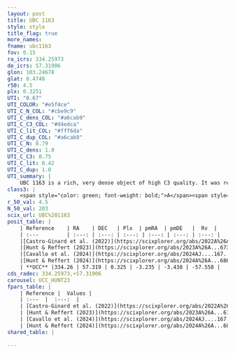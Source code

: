 ```yaml
---
layout: post
title: UBC 1163
style: style
title_flag: true
more_names: 
fname: ubc1163
fov: 0.15
ra_icrs: 334.25973
de_icrs: 57.31906
glon: 103.24678
glat: 0.4748
r50: 4.5
plx: 0.3251
UTI: "0.67"
UTI_COLOR: "#e5f4ce"
UTI_C_N_COL: "#cbe9c9"
UTI_C_dens_COL: "#a6cab9"
UTI_C_C3_COL: "#d4edca"
UTI_C_lit_COL: "#fff6da"
UTI_C_dup_COL: "#a6cab9"
UTI_C_N: 0.79
UTI_C_dens: 1.0
UTI_C_C3: 0.75
UTI_C_lit: 0.42
UTI_C_dup: 1.0
UTI_summary: |
    UBC 1163 is a rich, very dense object of high C3 quality. It was recently reported in the literature.
class3: |
    <span style="color: green; font-weight: bold;">A</span><span style="color: #FFC300; font-weight: bold;">B</span>
r_50_val: 4.5
N_50_val: 203
scix_url: UBC%201163
posit_table: |
    | Reference    | RA    | DEC   | Plx  | pmRA  | pmDE   |  Rv  |
    | :---         | :---: | :---: | :---: | :---: | :---: | :---: |
    |[Castro-Ginard et al. (2022)](https://scixplorer.org/abs/2022A%26A...661A.118C) | 334.26 | 57.31 | 0.33 | -3.24 | -3.43 | -58.59 |
    |[Hunt & Reffert (2023)](https://scixplorer.org/abs/2023A%26A...673A.114H) | 334.256 | 57.322 | 0.327 | -3.244 | -3.434 | -56.032 |
    |[Cavallo et al. (2024)](https://scixplorer.org/abs/2024AJ....167...12C) | 334.271 | 57.322 | 0.328 | -- | -- | -- |
    |[Hunt & Reffert (2024)](https://scixplorer.org/abs/2024A%26A...686A..42H) | 334.256 | 57.322 | 0.327 | -3.244 | -3.434 | -56.032 |
    | **UCC** |334.26 | 57.319 | 0.325 | -3.235 | -3.438 | -57.558 | 
cds_radec: 334.25973,+57.31906
carousel: UCC_HUNT23
fpars_table: |
    | Reference |  Values |
    | :---  |  :---:  |
    | [Castro-Ginard et al. (2022)](https://scixplorer.org/abs/2022A%26A...661A.118C) | `AV=2.313, Dist=3391, logAge=9.379` |
    | [Hunt & Reffert (2023)](https://scixplorer.org/abs/2023A%26A...673A.114H) | `AV50=3.45, diffAV50=2.584, MOD50=12.236, logAge50=9.133` |
    | [Cavallo et al. (2024)](https://scixplorer.org/abs/2024AJ....167...12C) | `AV50=3.51, dMod50=12.31, logAge50=9.08, [Fe/H]50=-0.17` |
    | [Hunt & Reffert (2024)](https://scixplorer.org/abs/2024A%26A...686A..42H) | `MassJ=3102.41` |
shared_table: |
    
---
```

